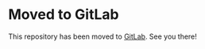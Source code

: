 # Moved to GitLab

This repository has been moved to [GitLab](https://gitlab.elias-haeussler.de/eliashaeussler/student-growth).
See you there!

